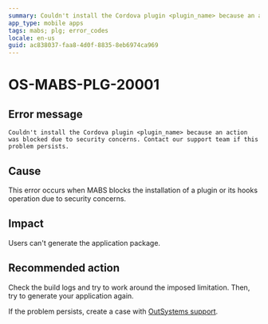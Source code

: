 ```yaml
---
summary: Couldn't install the Cordova plugin <plugin_name> because an action was blocked due to security concerns. Contact our support team if this problem persists.
app_type: mobile apps
tags: mabs; plg; error_codes
locale: en-us
guid: ac838037-faa8-4d0f-8835-8eb6974ca969
---
```


# OS-MABS-PLG-20001

## Error message

`Couldn't install the Cordova plugin <plugin_name> because an action was
blocked due to security concerns. Contact our support team if this problem
persists.`

## Cause

This error occurs when MABS blocks the installation of a plugin or its hooks
operation due to security concerns.

## Impact

Users can't generate the application package.

## Recommended action

Check the build logs and try to work around the imposed limitation. Then, try
to generate your application again.

If the problem persists, create a case with [OutSystems
support](https://www.outsystems.com/support/portal/open-support-case?ErrorCode=OS-MABS-PLG-20001).
